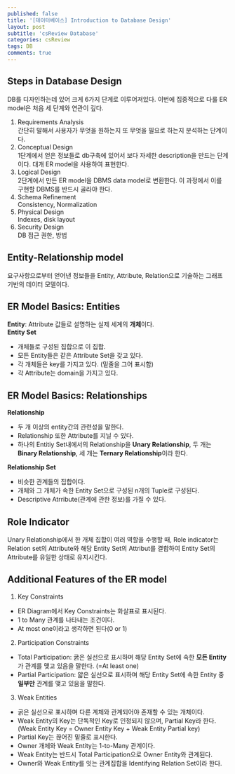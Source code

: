 ```yaml
---
published: false
title: '[데이터베이스] Introduction to Database Design'
layout: post
subtitle: 'csReview Database'
categories: csReview
tags: DB
comments: true
---
```


## Steps in Database Design
DB를 디자인하는데 있어 크게 6가지 단계로 이루어져있다. 이번에 집중적으로 다룰 ER model은 처음 세 단계와 연관이 깊다.  

1. Requirements Analysis  
간단히 말해서 사용자가 무엇을 원하는지 또 무엇을 필요로 하는지 분석하는 단계이다.  
2. Conceptual Design  
1단계에서 얻은 정보들로 db구축에 있어서 보다 자세한 description을 만드는 단계이다. 대개 ER model을 사용하여 표현한다.
3. Logical Design  
2단계에서 만든 ER model을 DBMS data model로 변환한다. 이 과정에서 이를 구현할 DBMS를 반드시 골라야 한다.
4. Schema Refinement  
Consistency, Normalization
5. Physical Design  
Indexes, disk layout
6. Security Design  
DB 접근 권한, 방법

## Entity-Relationship model
요구사항으로부터 얻어낸 정보들을 Entity, Attribute, Relation으로 기술하는 그래프 기반의 데이터 모델이다.

## ER Model Basics: Entities
**Entity**: Attribute 값들로 설명하는 실제 세계의 **개체**이다.  
**Entity Set**
  + 개체들로 구성된 집합으로 이 집합.
  + 모든 Entity들은 같은 Attribute Set을 갖고 있다.
  + 각 개체들은 key를 가지고 있다. (밑줄을 그어 표시함)
  + 각 Attribute는 domain을 가지고 있다.

## ER Model Basics: Relationships
**Relationship**
+ 두 개 이상의 entity간의 관련성을 말한다.
+ Relationship 또한 Attribute를 지닐 수 있다.
+ 하나의 Entitiy Set내에서의 Relationship을 **Unary Relationship**, 두 개는 **Binary Relationship**, 세 개는 **Ternary Relationship**이라 한다.

**Relationship Set**
+ 비슷한 관계들의 집합이다.
+ 개체와 그 개체가 속한 Entity Set으로 구성된 n개의 Tuple로 구성된다.
+ Descriptive Atrribute(관계에 관한 정보)를 가질 수 있다.

## Role Indicator
Unary Relationship에서 한 개체 집합이 여러 역할을 수행할 때, Role indicator는 Relation set의 Attribute와 해당 Entity Set의 Attribut를 결합하여 Entity Set의 Attribute를 유일한 상태로 유지시킨다.

## Additional Features of the ER model
1. Key Constraints
  + ER Diagram에서 Key Constraints는 화살표로 표시된다.
  + 1 to Many 관계를 나타내는 조건이다.
  + At most one이라고 생각하면 된다(0 or 1)
2. Participation Constraints
  + Total Participation: 굵은 실선으로 표시하며 해당 Entity Set에 속한 **모든 Entity**가 관계를 맺고 있음을 말한다. (=At least one)
  + Partial Participation: 얇은 실선으로 표시하며 해당 Entity Set에 속한 Entity 중 **일부만** 관계를 맺고 있음을 말한다.
3. Weak Entities
  + 굵은 실선으로 표시하며 다른 계체와 관계되어야 존재할 수 있는 개체이다.
  + Weak Entity의 Key는 단독적인 Key로 인정되지 않으며, Partial Key라 한다. (Weak Entity Key = Owner Entity Key + Weak Entity Partial key)
  + Partial Key는 끊어진 밑줄로 표시한다.
  + Owner 개체와 Weak Entity는 1-to-Many 관계이다.
  + Weak Entity는 반드시 Total Participation으로 Owner Entity와 관계된다.
  + Owner와 Weak Entity를 잇는 관계집합을 Identifying Relation Set이라 한다.
